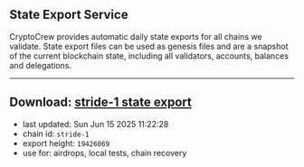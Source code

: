 ## State Export Service
CryptoCrew provides automatic daily state exports for all chains we validate. State export files can be used as genesis files and are a snapshot of the current blockchain state, including all validators, accounts, balances and delegations.

---
**Download: [stride-1 state export](https://dl-eu2.ccvalidators.com/SERVICE/stride/stride-1_export_19426069.json)**
---

- last updated: Sun Jun 15 2025 11:22:28
- chain id: `stride-1`
- export height: `19426069`
- use for: airdrops, local tests, chain recovery

